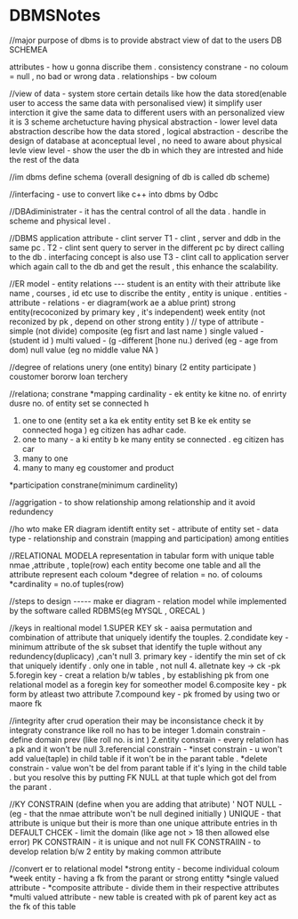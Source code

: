 # DBMSNotes 

//major purpose of dbms is to provide abstract view of dat to the users
DB SCHEMEA


attributes - how u gonna discribe them .
consistency constrane - no coloum = null , no bad or wrong data .
relationships - bw coloum

//view of data - system store certain details like how the data stored(enable user to access the same data with personalised view) it simplify user interction
it give the same data to different users with an personalized view 
it is 3 scheme archetucture having 
physical abstraction - lower level data abstraction describe how the data stored
, logical abstraction - describe the design of database at aconceptual level , no need to aware about physical levle 
 view level - show the user the db in which they are intrested and hide the rest of the data

//im dbms 
define schema (overall designing of db is called db scheme)

//interfacing - use to convert like c++ into dbms by Odbc

//DBAdiministrater - it has the central control of all the data . 
handle in scheme and physical level .

//DBMS application attribute - 
clint server
T1 - clint , server and ddb in the same pc . 
T2 - clint sent query to server in the different pc by direct calling to the db . interfacing concept is also use
T3 - clint call to application server which again call to the db and get the result , this enhance the scalability.

//ER model - entity relations --- student is an entity with their attribute like  name , courses , id etc 
use to discribe the entity , entity is unique .
entities - attribute - relations - er diagram(work ae a ablue print)
strong entity(recoconized by primary key , it's independent)
week entity (not reconized by pk , depend on other strong entity )
// type of attribute -
simple (not divide) 
composite (eg fisrt and last name )
single valued - (student id )
multi valued - (g -different [hone nu.)
derived (eg - age from dom)
null value (eg no middle value NA )

//degree of relations 
unery (one entity)
binary (2 entity participate ) coustomer bororw loan
terchery 

//relationa; constrane 
*mapping cardinality - ek entity ke kitne no. of enrirty dusre no. of entity set se connected h
1. one to one (entity set a ka ek entity entity set B ke ek entity se connected hoga )
   eg citizen has adhar cade.
2. one to many - a ki entity b ke many entity se connected . eg citizen has car
3. many to one
4. many to many eg coustomer and product

*participation constrane(minimum cardinelity)

//aggrigation - to show relationship among relationship and it avoid redundency 

//ho wto make ER diagram
identift entity set - attribute of entity set - data type - relationship and constrain (mapping and participation) among entities 

//RELATIONAL MODELA representation in tabular form with unique table nmae ,attribute , tople(row)
each entity become one table and all the attribute represent each coloum 
*degree of relation = no. of coloums 
*cardinality = no.of tuples(row)

//steps to design -----
make er diagram - relation model while implemented by the software called RDBMS(eg MYSQL , ORECAL )

//keys in realtional model 
1.SUPER KEY sk - aaisa permutation and combination of attribute that uniquely identify the touples.
2.condidate key - minimum attribute of the sk subset that identify the tuple without any redundency(duplicacy) ,can't null
3. primary key - identify the min set of ck that uniquely identify . only one in table , not null
4. alletnate key -> ck -pk 
5.foregin key - creat a relation b/w tables , by establishing pk from one relational model as a foregin key for someother model 
6.composite key - pk form by atleast two attribute 
7.compound key - pk fromed by using two or maore fk

//integrity 
after crud operation their may be inconsistance check it by integraty constrance like roll no has to be integer 
1.domain constrain - define domain prev (like roll no. is int )
2.entity constrain - every relation has a pk and it won't be null
3.referencial constrain - 
*inset constrain - u won't add value(taple) in child table if it won't be in the parant table .
*delete constrain - value won't be del from parant table if it's lying in the child table . but you resolve this by putting FK NULL at that tuple which got del from the parant .

//KY CONSTRAIN (define when you are adding that atribute) '
NOT NULL -(eg - that the nmae attribute won't be null degined initially )
UNIQUE - that attribute is unique but their is more than one unique attribute entries in th
DEFAULT 
CHCEK - limit the domain (like age not > 18  then allowed else error)
PK CONSTRAIN - it is unique and not null
FK CONSTRAIIN - to develop relation b/w 2 entity by making common attribute 

//convert er to relational model 
*strong entity - become individual coloum 
*week entity - having a fk from the parant or strong entitty
*single valued attribute - 
*composite attribute - divide them in their respective attributes 
*multi valued attribute - new table is created with pk of parent key act as the fk of this table 
